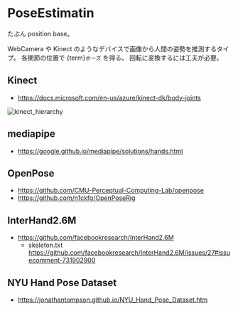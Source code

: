 # PoseEstimatin

たぶん position base。

WebCamera や Kinect のようなデバイスで画像から人間の姿勢を推測するタイプ。
各関節の位置で {term}`ポーズ` を得る。
回転に変換するには工夫が必要。

## Kinect

* <https://docs.microsoft.com/en-us/azure/kinect-dk/body-joints>

![kinect_hierarchy](https://docs.microsoft.com/en-us/azure/kinect-dk/media/concepts/joint-coordinates.png)

## mediapipe

* <https://google.github.io/mediapipe/solutions/hands.html>

## OpenPose

* <https://github.com/CMU-Perceptual-Computing-Lab/openpose>
* <https://github.com/n1ckfg/OpenPoseRig>

## InterHand2.6M 

* <https://github.com/facebookresearch/InterHand2.6M>
  * skeleton.txt <https://github.com/facebookresearch/InterHand2.6M/issues/27#issuecomment-731902900>

## NYU Hand Pose Dataset

* <https://jonathantompson.github.io/NYU_Hand_Pose_Dataset.htm>
